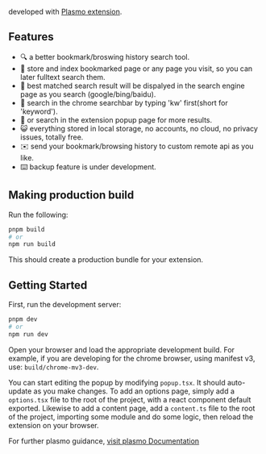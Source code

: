 developed with [Plasmo extension](https://docs.plasmo.com/).

## Features
- 🔍 a better bookmark/broswing history search tool.
- 💾 store and index bookmarked page or any page you visit, so you can later fulltext search them.
- 🥇 best matched search result will be dispalyed in the search engine page as you search (google/bing/baidu).
- 📎 search in the chrome searchbar by typing 'kw' first(short for 'keyword').
- 📜 or search in the extension popup page for more results.
- 😺 everything stored in local storage, no accounts, no cloud, no privacy issues, totally free.
- ✉️ send your bookmark/browsing history to custom remote api as you like.
- ⌨️ backup feature is under development.
## Making production build

Run the following:

```bash
pnpm build
# or
npm run build
```

This should create a production bundle for your extension.
## Getting Started

First, run the development server:

```bash
pnpm dev
# or
npm run dev
```

Open your browser and load the appropriate development build. For example, if you are developing for the chrome browser, using manifest v3, use: `build/chrome-mv3-dev`.

You can start editing the popup by modifying `popup.tsx`. It should auto-update as you make changes. To add an options page, simply add a `options.tsx` file to the root of the project, with a react component default exported. Likewise to add a content page, add a `content.ts` file to the root of the project, importing some module and do some logic, then reload the extension on your browser.

For further plasmo guidance, [visit plasmo Documentation](https://docs.plasmo.com/)


